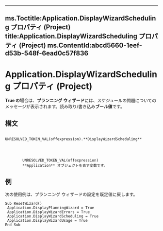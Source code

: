 

---
ms.Toctitle:Application.DisplayWizardScheduling プロパティ (Project)
title:Application.DisplayWizardScheduling プロパティ (Project)
ms.ContentId:abcd5660-1eef-d53b-548f-6ead0c57f836
---
# Application.DisplayWizardScheduling プロパティ (Project)




**True の**場合は、**プランニング ウィザード**には、スケジュールの問題についてのメッセージが表示されます。読み取り/書き込み**ブール値**です。

## 構文

            UNRESOLVED_TOKEN_VAL(offexpression).**DisplayWizardScheduling**




            UNRESOLVED_TOKEN_VAL(offexpression)
            **Application** オブジェクトを表す変数です。



## 例
次の使用例は、プランニング ウィザードの設定を既定値に戻します。

```vba
Sub ResetWizard() 
 Application.DisplayPlanningWizard = True 
 Application.DisplayWizardErrors = True 
 Application.DisplayWizardScheduling = True 
 Application.DisplayWizardUsage = True 
End Sub
```





